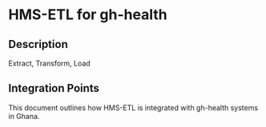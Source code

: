 # HMS-ETL for gh-health

## Description

Extract, Transform, Load

## Integration Points

This document outlines how HMS-ETL is integrated with gh-health systems in Ghana.
